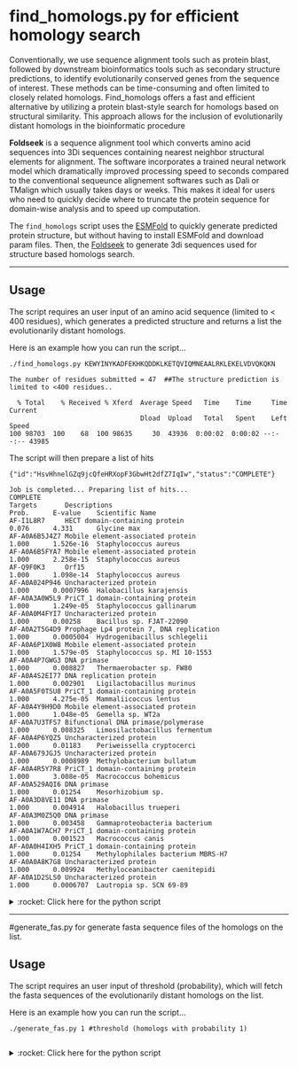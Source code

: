 # find_homologs.py for efficient homology search
<!-- What is this for? -->
Conventionally, we use sequence alignment tools such as protein blast, followed by downstream bioinformatics tools such as secondary structure predictions, to identify evolutionarily conserved genes from the sequence of interest. These methods can be time-consuming and often limited to closely related homologs. Find_homologs offers a fast and efficient alternative by utilizing a protein blast-style search for homologs based on structural similarity. This approach allows for the inclusion of evolutionarily distant homologs in the bioinformatic procedure

**Foldseek** is a sequence alignment tool which converts amino acid sequences into 3Di sequences containing nearest neighbor structural elements for alignment. The software incorporates a trained neural network model which dramatically improved processing speed to seconds compared to the conventional sequeunce alignement softwares such as Dali or TMalign which usually takes days or weeks. This makes it ideal for users who need to quickly decide where to truncate the protein sequence for domain-wise analysis and to speed up computation.

The `find_homologs` script uses the [ESMFold](https://colab.research.google.com/github/sokrypton/ColabFold/blob/main/ESMFold.ipynb) to quickly generate predicted protein structure, but without having to install ESMFold and download param files. Then, the [Foldseek](https://search.foldseek.com) to generate 3di sequences used for structure based homologs search.

-----------------------------
## Usage
The script requires an user input of an amino acid sequence (limited to < 400 residues), which generates a predicted structure and returns a list the evolutionarily distant homologs.

Here is an example how you can run the script...
```
./find_homologs.py KEWYINYKADFEKHKQDDKLKETQVIQMNEAALRKLEKELVDVQKQKN 
```

```
The number of residues submitted = 47  ##The structure prediction is limited to <400 residues..

  % Total    % Received % Xferd  Average Speed   Time    Time     Time  Current
                                 Dload  Upload   Total   Spent    Left  Speed
100 98703  100    68  100 98635     30  43936  0:00:02  0:00:02 --:--:-- 43985
```
The script will then prepare a list of hits 
```
{"id":"HsvHhnelGZq9jcQfeHRXopF3GbwHt2dfZ7IqIw","status":"COMPLETE"}

Job is completed... Preparing list of hits...
COMPLETE
Targets       Descriptions                                                     Prob.      E-value    Scientific Name
AF-I1L8R7     HECT domain-containing protein                      0.076      4.331      Glycine max
AF-A0A6B5J4Z7 Mobile element-associated protein                   1.000      1.526e-16  Staphylococcus aureus
AF-A0A6B5FYA7 Mobile element-associated protein                   1.000      2.258e-15  Staphylococcus aureus
AF-Q9F0K3     Orf15                                               1.000      1.098e-14  Staphylococcus aureus
AF-A0A024P946 Uncharacterized protein                             1.000      0.0007996  Halobacillus karajensis
AF-A0A3A0W5L9 PriCT_1 domain-containing protein                   1.000      1.249e-05  Staphylococcus gallinarum
AF-A0A0M4FYI7 Uncharacterized protein                             1.000      0.00258    Bacillus sp. FJAT-22090
AF-A0A2T5G4D9 Prophage Lp4 protein 7, DNA replication             1.000      0.0005004  Hydrogenibacillus schlegelii
AF-A0A6P1X0W8 Mobile element-associated protein                   1.000      1.579e-05  Staphylococcus sp. MI 10-1553
AF-A0A4P7GWG3 DNA primase                                         1.000      0.008827   Thermaerobacter sp. FW80
AF-A0A4S2EI77 DNA replication protein                             1.000      0.002901   Ligilactobacillus murinus
AF-A0A5F0TSU8 PriCT_1 domain-containing protein                   1.000      4.275e-05  Mammaliicoccus lentus
AF-A0A4Y9H9D0 Mobile element-associated protein                   1.000      1.048e-05  Gemella sp. WT2a
AF-A0A7U3TFS7 Bifunctional DNA primase/polymerase                 1.000      0.008325   Limosilactobacillus fermentum
AF-A0A4P6YQZ5 Uncharacterized protein                             1.000      0.01183    Periweissella cryptocerci
AF-A0A679JGJ5 Uncharacterized protein                             1.000      0.0008989  Methylobacterium bullatum
AF-A0A4R5Y7R8 PriCT_1 domain-containing protein                   1.000      3.008e-05  Macrococcus bohemicus
AF-A0A529AQI6 DNA primase                                         1.000      0.01254    Mesorhizobium sp.
AF-A0A3D8VE11 DNA primase                                         1.000      0.004914   Halobacillus trueperi
AF-A0A3M0Z5Q0 DNA primase                                         1.000      0.003458   Gammaproteobacteria bacterium
AF-A0A1W7ACH7 PriCT_1 domain-containing protein                   1.000      0.001523   Macrococcus canis
AF-A0A0H4IXH5 PriCT_1 domain-containing protein                   1.000      0.01254    Methylophilales bacterium MBRS-H7
AF-A0A0A8K7G8 Uncharacterized protein                             1.000      0.009924   Methyloceanibacter caenitepidi
AF-A0A1D2SLS0 Uncharacterized protein                             1.000      0.0006707  Lautropia sp. SCN 69-89

```
<details>
   <summary> :rocket: Click here for the python script </summary>
   
   ```Python
#!/usr/bin/env python3
# -*- coding: utf-8 -*-
import os
import sys
import requests
import subprocess
import json
from requests import get
from time import sleep

# This script incoporates ESMFold to predict the structure from the protein sequence. Then, uses Foldseek to search for structure-based homologs 
# First Script - Generate PDB from Protein Sequence

url = "https://api.esmatlas.com/foldSequence/v1/pdb/"
if len(sys.argv) > 1:
    protein_sequence = sys.argv[1]
else:
    print("Error: Protein sequence not provided.")
    sys.exit()
print("The number of residues submitted = "+str(len(protein_sequence))+"  ##The structure prediction is limited to <400 residues..\n")
# Define the request headers
headers = {
    "Content-Type": "text/plain"
}

# Define the request body
data = protein_sequence

# Send the POST request to the API
response = requests.post(url, headers=headers, data=data)

# Check the status code of the response
if response.status_code == 200:
    # Print the raw response text
    with open("ESMFold_structure.pdb", "w") as f:
        f.write(response.text)
else:
    print(f"Error: {response.status_code}")
    sys.exit()

# Second Script - Obtain List of Homologs from PDB

foldseek_url = "https://search.foldseek.com/api/ticket"

# Check if PDB file exists
if not os.path.exists("ESMFold_structure.pdb"):
    print("Error: PDB file not found.")
    sys.exit()

# Define the cURL command
curl_command = [
    "curl",
    "-X", "POST",
    "-F", f"q=@ESMFold_structure.pdb",
    "-F", "mode=3diaa",
    "-F", "database[]=afdb50",
    "-F", "database[]=afdb-swissprot",
    "-F", "database[]=afdb-proteome",
    ##"-F", "database[]=cath50",
    ##"-F", "database[]=mgnify_esm30",
    ##"-F", "database[]=pdb100",
    ##"-F", "database[]=gmgcl_id",
    "-F", "taxonomy[]=bacteria",  # Add your taxonomic filter here
    foldseek_url
]

# Execute the cURL command
try:
    output = subprocess.check_output(curl_command, universal_newlines=True)
    print(output)
except subprocess.CalledProcessError as e:
    print(f"Error executing cURL command: {e}")
    sys.exit()

# Parse the output to obtain the ticket ID
ticket = json.loads(output)
if not ticket:
    print("Error: Failed to retrieve the ticket ID.")
    sys.exit()

while True:
    if ticket['status'] == "ERROR":
        print("Job encountered an error.")
        sys.exit(0)
    elif ticket['status'] == "PENDING":
        print("Job is still running. Waiting...")
        sleep(10)
        results_url=f"https://search.foldseek.com/api/result/{ticket['id']}/0"
        results_response=get(results_url)
        try:
            results=results_response.json()
            break
        except json.JSONDecodeError:
            print("Error decoding JSON response:", results_response.text)
            continue
    elif ticket['status'] == "COMPLETE":
        print("Job is completed... Preparing list of hits...")
        results_url = f"https://search.foldseek.com/api/result/{ticket['id']}/0"
        results_response = get(results_url)
        try:
            results = results_response.json()
            break
        except json.JSONDecodeError:
            print("Error decoding JSON response:", results_response.text)
            sys.exit(1)
print(ticket['status'])    
print("Job completed... Preparing the list of hits...")

targets       = []
descriptions  = []
probabilities = []
evalues       = []
taxNames      = []
for result in results['results']:
    db = result['db']
    alignments=result.get('alignments')
    if alignments:
        for alignment in alignments:
            target=alignment['target']
            prob = alignment['prob']
            eval = alignment['eval']
            taxName = alignment['taxName']
            targets.append(target.split('-F1')[0])
            descriptions.append(target.split('v4 ')[1])
            probabilities.append(prob)
            evalues.append(eval)
            taxNames.append(taxName)

# Determine the maximum width for the description column
max_target_width = max(len(target) for target in targets)
max_description_width = max(len(description) for description in descriptions)

# Print the list of targets
print(f"{'Targets':<{max_target_width}} {'Descriptions':<{max_description_width}} {'Prob.':<10} {'E-value':<10} {'Scientific Name':<10}")
for target, description, probability, ev, sciname in zip(targets, descriptions, probabilities, evalues, taxNames):
    print(f"{target:<{max_target_width}} {description:<{max_description_width}} {probability:<10.3f} {ev:<10} {sciname:<10}")
print("-" * (10 + max_description_width + 10))
print("Please copy and paste the link below into a browser for the graphical interface"+'\n')
print(f"https://search.foldseek.com/result/{ticket['id']}/0")
   ```
</details>

--------------------------------
#generate_fas.py for generate fasta sequence files of the homologs on the list.
## Usage
The script requires an user input of threshold (probability), which will fetch the fasta sequences of the evolutionarily distant homologs on the list.

Here is an example how you can run the script...
```
./generate_fas.py 1 #threshold (homologs with probability 1)
 
```
<details>
   <summary> :rocket: Click here for the python script </summary>
   
   ```Python
#!/usr/bin/env python3
# -*- coding: utf-8 -*-
import openpyxl
import sys
import subprocess
import math

subprocess.call("mkdir fa", shell=True)
subprocess.call("rm fa/*", stdout=subprocess.DEVNULL, stderr=subprocess.DEVNULL, shell=True)

def is_greater_or_equal(value, threshold, tolerance=1e-6):
    return value >= threshold - tolerance

def generate_fasta_file(filename, threshold):
    # Load the Excel spreadsheet
    wb = openpyxl.load_workbook(filename)
    sheet = wb.active

    # Iterate through each row in the spreadsheet
    for row in sheet.iter_rows(min_row=2, values_only=True):
        name = row[0]
        sequence = row[5]
        condition = float(row[2]) if row[2] is not None else None

        # Check if the condition matches the threshold with tolerance
        if isinstance(condition, float) and is_greater_or_equal(condition, threshold):
            # Generate the FASTA file content
            fasta_content = f">{name}\n{sequence}\n"

            # Generate the filename for the FASTA file
            fasta_filename = f"fa/{name}.fa"

            # Write the FASTA content to the file
            with open(fasta_filename, "w") as file:
                file.write(fasta_content)

            print(f"Generated {fasta_filename} with probability >= the {threshold} provided.")
        else:
            print(f"Skipping {name} lower than the threshold.")

# Provide the filename of your Excel spreadsheet
excel_filename = "ESMFold_structure_homologs.xlsx"

# Provide the threshold (probability) value as an argument
threshold = float(sys.argv[1]) if len(sys.argv) > 1 else None

# Generate the FASTA files based on the threshold
if threshold is None:
    print("Please provide a threshold (probability) value as an argument.")
else:
    generate_fasta_file(excel_filename, threshold)
   ```
</details>

